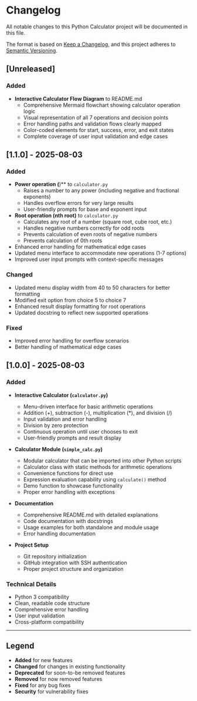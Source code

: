 # Changelog

All notable changes to this Python Calculator project will be documented in this file.

The format is based on [Keep a Changelog](https://keepachangelog.com/en/1.0.0/),
and this project adheres to [Semantic Versioning](https://semver.org/spec/v2.0.0.html).

## [Unreleased]

### Added
- **Interactive Calculator Flow Diagram** to README.md
  - Comprehensive Mermaid flowchart showing calculator operation logic
  - Visual representation of all 7 operations and decision points
  - Error handling paths and validation flows clearly mapped
  - Color-coded elements for start, success, error, and exit states
  - Complete coverage of user input validation and edge cases

## [1.1.0] - 2025-08-03

### Added
- **Power operation (**)** to `calculator.py`
  - Raises a number to any power (including negative and fractional exponents)
  - Handles overflow errors for very large results
  - User-friendly prompts for base and exponent input
- **Root operation (nth root)** to `calculator.py`
  - Calculates any root of a number (square root, cube root, etc.)
  - Handles negative numbers correctly for odd roots
  - Prevents calculation of even roots of negative numbers
  - Prevents calculation of 0th roots
- Enhanced error handling for mathematical edge cases
- Updated menu interface to accommodate new operations (1-7 options)
- Improved user input prompts with context-specific messages

### Changed
- Updated menu display width from 40 to 50 characters for better formatting
- Modified exit option from choice 5 to choice 7
- Enhanced result display formatting for root operations
- Updated docstring to reflect new supported operations

### Fixed
- Improved error handling for overflow scenarios
- Better handling of mathematical edge cases

## [1.0.0] - 2025-08-03

### Added
- **Interactive Calculator (`calculator.py`)**
  - Menu-driven interface for basic arithmetic operations
  - Addition (+), subtraction (-), multiplication (*), and division (/)
  - Input validation and error handling
  - Division by zero protection
  - Continuous operation until user chooses to exit
  - User-friendly prompts and result display

- **Calculator Module (`simple_calc.py`)**
  - Modular calculator that can be imported into other Python scripts
  - Calculator class with static methods for arithmetic operations
  - Convenience functions for direct use
  - Expression evaluation capability using `calculate()` method
  - Demo function to showcase functionality
  - Proper error handling with exceptions

- **Documentation**
  - Comprehensive README.md with detailed explanations
  - Code documentation with docstrings
  - Usage examples for both standalone and module usage
  - Error handling documentation

- **Project Setup**
  - Git repository initialization
  - GitHub integration with SSH authentication
  - Proper project structure and organization

### Technical Details
- Python 3 compatibility
- Clean, readable code structure
- Comprehensive error handling
- User input validation
- Cross-platform compatibility

---

## Legend
- **Added** for new features
- **Changed** for changes in existing functionality
- **Deprecated** for soon-to-be removed features
- **Removed** for now removed features
- **Fixed** for any bug fixes
- **Security** for vulnerability fixes
